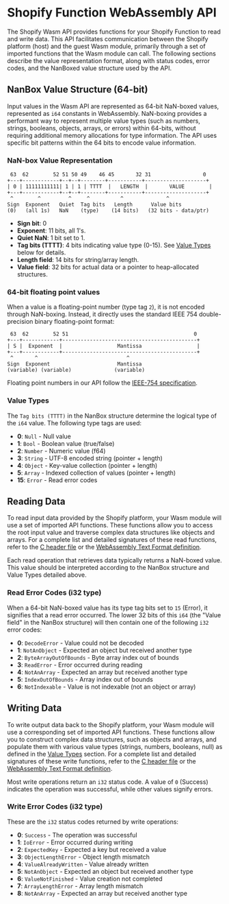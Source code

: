 # Shopify Function WebAssembly API

The Shopify Wasm API provides functions for your Shopify Function to
read and write data. This API facilitates communication between the
Shopify platform (host) and the guest Wasm module, primarily through a
set of imported functions that the Wasm module can call. The following
sections describe the value representation format, along with status
codes, error codes, and the NanBoxed value structure used by the API.

## NanBox Value Structure (64-bit)

Input values in the Wasm API are represented as 64-bit NaN-boxed
values, represented as `i64` constants in WebAssembly. NaN-boxing
provides a performant way to represent multiple value types (such as
numbers, strings, booleans, objects, arrays, or errors) within
64-bits, without requiring additional memory allocations for type
information. The API uses specific bit patterns within the 64 bits
to encode value information.

### NaN-box Value Representation

```
 63  62        52 51 50 49    46 45       32 31                 0
+---+------------+--+--+--------+-----------+--------------------+ 
| 0 | 11111111111| 1 | 1 | TTTT  |   LENGTH  |       VALUE        |
+---+------------+--+--+--------+-----------+--------------------+ 
 ^        ^         ^     ^          ^              ^
Sign  Exponent   Quiet  Tag bits   Length      Value bits
(0)   (all 1s)   NaN    (type)    (14 bits)   (32 bits - data/ptr)
```

- **Sign bit**: 0
- **Exponent**: 11 bits, all 1's.
- **Quiet NaN**: 1 bit set to 1.
- **Tag bits (TTTT)**: 4 bits indicating value type (0-15). See [Value Types](#value-types) below for details.
- **Length field**: 14 bits for string/array length.
- **Value field**: 32 bits for actual data or a pointer to heap-allocated structures.

### 64-bit floating point values

When a value is a floating-point number (type tag `2`), it is not
encoded through NaN-boxing. Instead, it directly uses the
standard IEEE 754 double-precision binary floating-point format:

```
 63  62        52 51                                         0
+---+------------+--------------------------------------------+
| S |  Exponent  |                  Mantissa                  |
+---+------------+--------------------------------------------+
 ^       ^                             ^
Sign  Exponent                      Mantissa
(variable) (variable)              (variable)
```

Floating point numbers in our API follow the [IEEE-754 specification](https://standards.ieee.org/ieee/754/6210/).

### Value Types

The `Tag bits (TTTT)` in the NanBox structure determine the logical
type of the `i64` value. The following type tags are used:

- **0**: `Null` - Null value
- **1**: `Bool` - Boolean value (true/false)
- **2**: `Number` - Numeric value (f64)
- **3**: `String` - UTF-8 encoded string (pointer + length)
- **4**: `Object` - Key-value collection (pointer + length)
- **5**: `Array` - Indexed collection of values (pointer + length)
- **15**: `Error` - Read error codes

## Reading Data

To read input data provided by the Shopify platform, your Wasm module
will use a set of imported API functions. These functions allow you to
access the root input value and traverse complex data structures like
objects and arrays. For a complete list and detailed signatures of
these read functions, refer to the [C header file](src/shopify_function.h) or the
[WebAssembly Text Format definition](src/shopify_function.wat).

Each read operation that retrieves data typically returns a NaN-boxed
value.  This value should be interpreted according to the NanBox
structure and Value Types detailed above.

### Read Error Codes (i32 type)

When a 64-bit NaN-boxed value has its type tag bits set to `15`
(Error), it signifies that a read error occurred. The lower 32 bits of
this `i64` (the "Value field" in the NanBox structure) will then
contain one of the following `i32` error codes:

- **0**: `DecodeError` - Value could not be decoded
- **1**: `NotAnObject` - Expected an object but received another type
- **2**: `ByteArrayOutOfBounds` - Byte array index out of bounds
- **3**: `ReadError` - Error occurred during reading
- **4**: `NotAnArray` - Expected an array but received another type
- **5**: `IndexOutOfBounds` - Array index out of bounds
- **6**: `NotIndexable` - Value is not indexable (not an object or array)

## Writing Data

To write output data back to the Shopify platform, your Wasm module
will use a corresponding set of imported API functions. These
functions allow you to construct complex data structures, such as
objects and arrays, and populate them with various value types
(strings, numbers, booleans, null) as defined in the [Value
Types](#value-types) section. For a complete list and detailed
signatures of these write functions, refer to the [C header file](src/shopify_function.h) or the
[WebAssembly Text Format definition](src/shopify_function.wat).

Most write operations return an `i32` status code. A value of `0`
(Success) indicates the operation was successful, while other values
signify errors.

### Write Error Codes (i32 type)

These are the `i32` status codes returned by write operations:

- **0**: `Success` - The operation was successful
- **1**: `IoError` - Error occurred during writing
- **2**: `ExpectedKey` - Expected a key but received a value
- **3**: `ObjectLengthError` - Object length mismatch
- **4**: `ValueAlreadyWritten` - Value already written
- **5**: `NotAnObject` - Expected an object but received another type
- **6**: `ValueNotFinished` - Value creation not completed
- **7**: `ArrayLengthError` - Array length mismatch
- **8**: `NotAnArray` - Expected an array but received another type
